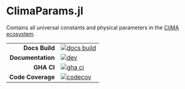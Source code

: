 # ClimaParams.jl

Contains all universal constants and physical parameters in the [CliMA ecosystem](https://github.com/CliMA).

|||
|---------------------:|:----------------------------------------------|
| **Docs Build**       | [![docs build][docs-bld-img]][docs-bld-url]   |
| **Documentation**    | [![dev][docs-dev-img]][docs-dev-url]          |
| **GHA CI**           | [![gha ci][gha-ci-img]][gha-ci-url]           |
| **Code Coverage**    | [![codecov][codecov-img]][codecov-url]        |

[docs-bld-img]: https://github.com/CliMA/ClimaParams.jl/actions/workflows/Docs.yml/badge.svg
[docs-bld-url]: https://github.com/CliMA/ClimaParams.jl/actions/workflows/Docs.yml

[docs-dev-img]: https://img.shields.io/badge/docs-dev-blue.svg
[docs-dev-url]: https://CliMA.github.io/ClimaParams.jl/dev/

[gha-ci-img]: https://github.com/CliMA/ClimaParams.jl/actions/workflows/ci.yml/badge.svg
[gha-ci-url]: https://github.com/CliMA/ClimaParams.jl/actions/workflows/ci.yml

[codecov-img]: https://codecov.io/gh/CliMA/ClimaParams.jl/branch/main/graph/badge.svg
[codecov-url]: https://codecov.io/gh/CliMA/ClimaParams.jl

